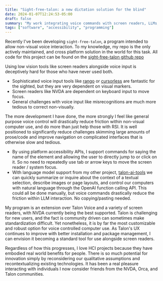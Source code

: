 ```yaml
---
title: "Sight-free-talon: a new dictation solution for the blind"
date: 2024-01-07T12:24:53-05:00
draft: false
summary: "My work integrating voice commands with screen readers, LLMs, and more"
tags: ["software", "accessibility", "programming"]
---
```


Recently I've been developing `sight-free-talon`, a program intended to allow non-visual voice interaction. To my knowledge, my repo is the only actively maintained, and cross platform solution in the world for this task. All code for this project can be found on the [sight-free-talon github repo](https://github.com/C-Loftus/sight-free-talon)

Using low vision tools like screen readers alongside voice input is deceptively hard for those who have never used both.

- Sophisticated voice input tools like [rango](https://github.com/david-tejada/rango) or [cursorless](https://github.com/cursorless-dev/cursorless) are fantastic for the sighted, but they are very dependent on visual markers.
- Screen readers like NVDA are dependent on keyboard input to move focus.
- General challenges with voice input like misrecognitions are much more tedious to correct non-visually.

The more development I have done, the more strongly I feel like general purpose voice control will drastically reduce friction within non-visual computer use, and do more than just help those with RSI. It is well positioned to significantly reduce challenges skimming large amounts of prose/code and improve navigation on complicated interfaces that is otherwise slow and tedious.

- By using platform accessibility APIs, I support commands for saying the name of the element and allowing the user to directly jump to or click on it. So no need to repeatedly use tab or arrow keys to move the screen reader / system focus.
- With language model support from my other project, [talon-ai-tools](https://github.com/C-Loftus/talon-ai-tools) we can quickly summarize or inquire about the context of a textual selection, describe images or page layouts, and control our computers with natural language through the OpenAI function calling API. This could all be done manually, but voice commands drastically reduce the friction within LLM interaction. No copying/pasting needed.

My program is an extension over Talon Voice and a variety of screen readers, with NVDA currently being the best supported. Talon is challenging for new users, and the fact is community driven can sometimes make standardization difficult. Yet nonetheless, it is by far the most customizable and robust option for voice controlled computer use. As Talon's UX continues to improve with better installation and package management, I can envision it becoming a standard tool for use alongside screen readers.

Regardless of how this progresses, I love HCI projects because they have embodied real world benefits for people. There is so much potential for innovation simply by reconsidering our qualitative assumptions and recontextualizing existing technologies. It has been a real pleasure interacting with individuals I now consider friends from the NVDA, Orca, and Talon communities.
